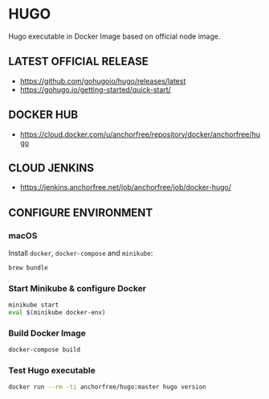 # HUGO

Hugo executable in Docker Image based on official node image.

## LATEST OFFICIAL RELEASE

* https://github.com/gohugoio/hugo/releases/latest
* https://gohugo.io/getting-started/quick-start/

## DOCKER HUB

* https://cloud.docker.com/u/anchorfree/repository/docker/anchorfree/hugo

## CLOUD JENKINS

* https://jenkins.anchorfree.net/job/anchorfree/job/docker-hugo/

## CONFIGURE ENVIRONMENT

### macOS

Install `docker`, `docker-compose` and `minikube`:

```bash
brew bundle
```
### Start Minikube & configure Docker

```bash
minikube start
eval $(minikube docker-env)
```

### Build Docker Image

```bash
docker-compose build
```

### Test Hugo executable

```bash
docker run --rm -ti anchorfree/hugo:master hugo version
```
